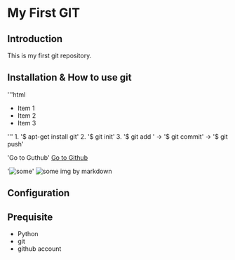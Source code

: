 # My First GIT

## Introduction

This is my first git repository.

## Installation & How to use git
'''html
<ul>
 <li>Item 1</li>
 <li>Item 2</li>
 <li>Item 3</li>
</ul>
'''
1. '$ apt-get install git'
2. '$ git init'
3. '$ git add <filname>' -> '$ git commit' -> '$ git push'

'<a hrdf = "https://github.com">Go to Guthub</a>'
[Go to Github](https://github.com)

'<img src = "download.jpg" alt = some img by html>'
![some img by markdown](download.jpg)


## Configuration

## Prequisite

- Python
- git
- github account
